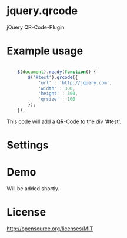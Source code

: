 jquery.qrcode
=============

jQuery QR-Code-Plugin

Example usage
=========================================

```js

	$(document).ready(function() {
		$('#test').qrcode({
			'url' : 'http://jquery.com',
			'width' : 300,
			'height' : 300,
			'qrsize' : 100
		});
	});

```

This code will add a QR-Code to the div '#test'.

Settings
=========================================


Demo
=============================================

Will be added shortly.

License
=======

http://opensource.org/licenses/MIT
